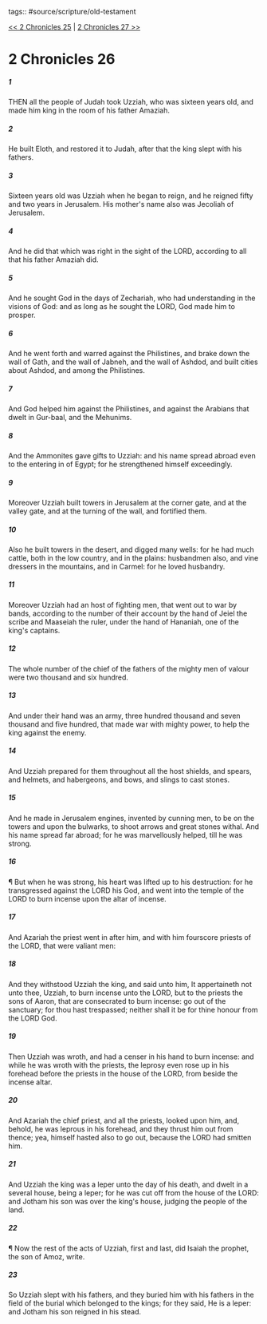 tags:: #source/scripture/old-testament

[<< 2 Chronicles 25](old-testament/14_2_Chronicles/2_Chronicles_25.md) | [2 Chronicles 27 >>](old-testament/14_2_Chronicles/2_Chronicles_27.md)

# 2 Chronicles 26

##### 1

THEN all the people of Judah took Uzziah, who was sixteen years old, and made him king in the room of his father Amaziah.

##### 2

He built Eloth, and restored it to Judah, after that the king slept with his fathers.

##### 3

Sixteen years old was Uzziah when he began to reign, and he reigned fifty and two years in Jerusalem. His mother's name also was Jecoliah of Jerusalem.

##### 4

And he did that which was right in the sight of the LORD, according to all that his father Amaziah did.

##### 5

And he sought God in the days of Zechariah, who had understanding in the visions of God: and as long as he sought the LORD, God made him to prosper.

##### 6

And he went forth and warred against the Philistines, and brake down the wall of Gath, and the wall of Jabneh, and the wall of Ashdod, and built cities about Ashdod, and among the Philistines.

##### 7

And God helped him against the Philistines, and against the Arabians that dwelt in Gur-baal, and the Mehunims.

##### 8

And the Ammonites gave gifts to Uzziah: and his name spread abroad even to the entering in of Egypt; for he strengthened himself exceedingly.

##### 9

Moreover Uzziah built towers in Jerusalem at the corner gate, and at the valley gate, and at the turning of the wall, and fortified them.

##### 10

Also he built towers in the desert, and digged many wells: for he had much cattle, both in the low country, and in the plains: husbandmen also, and vine dressers in the mountains, and in Carmel: for he loved husbandry.

##### 11

Moreover Uzziah had an host of fighting men, that went out to war by bands, according to the number of their account by the hand of Jeiel the scribe and Maaseiah the ruler, under the hand of Hananiah, one of the king's captains.

##### 12

The whole number of the chief of the fathers of the mighty men of valour were two thousand and six hundred.

##### 13

And under their hand was an army, three hundred thousand and seven thousand and five hundred, that made war with mighty power, to help the king against the enemy.

##### 14

And Uzziah prepared for them throughout all the host shields, and spears, and helmets, and habergeons, and bows, and slings to cast stones.

##### 15

And he made in Jerusalem engines, invented by cunning men, to be on the towers and upon the bulwarks, to shoot arrows and great stones withal. And his name spread far abroad; for he was marvellously helped, till he was strong.

##### 16

¶ But when he was strong, his heart was lifted up to his destruction: for he transgressed against the LORD his God, and went into the temple of the LORD to burn incense upon the altar of incense.

##### 17

And Azariah the priest went in after him, and with him fourscore priests of the LORD, that were valiant men:

##### 18

And they withstood Uzziah the king, and said unto him, It appertaineth not unto thee, Uzziah, to burn incense unto the LORD, but to the priests the sons of Aaron, that are consecrated to burn incense: go out of the sanctuary; for thou hast trespassed; neither shall it be for thine honour from the LORD God.

##### 19

Then Uzziah was wroth, and had a censer in his hand to burn incense: and while he was wroth with the priests, the leprosy even rose up in his forehead before the priests in the house of the LORD, from beside the incense altar.

##### 20

And Azariah the chief priest, and all the priests, looked upon him, and, behold, he was leprous in his forehead, and they thrust him out from thence; yea, himself hasted also to go out, because the LORD had smitten him.

##### 21

And Uzziah the king was a leper unto the day of his death, and dwelt in a several house, being a leper; for he was cut off from the house of the LORD: and Jotham his son was over the king's house, judging the people of the land.

##### 22

¶ Now the rest of the acts of Uzziah, first and last, did Isaiah the prophet, the son of Amoz, write.

##### 23

So Uzziah slept with his fathers, and they buried him with his fathers in the field of the burial which belonged to the kings; for they said, He is a leper: and Jotham his son reigned in his stead.
